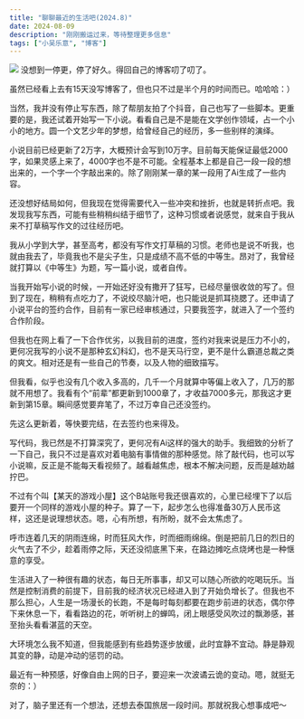 ```yaml
---
title: "聊聊最近的生活吧(2024.8)"
date: 2024-08-09
description: "刚刚搬运过来，等待整理更多信息"
tags: ["小吴乐意", "博客"]
---
```


![](https://blog.xiaowuleyi.com/content/uploadfile/202408/6b4b1723216813.jpg)
没想到一停更，停了好久。得回自己的博客叨了叨了。

虽然已经看上去有15天没写博客了，但也只不过是半个月的时间而已。哈哈哈：）

当然，我并没有停止写东西，除了帮朋友拍了个抖音，自己也写了一些脚本。更重要的是，我还试着开始写一下小说。看看自己是不是能在文学创作领域，占一个小小的地方。圆一个文艺少年的梦想，给曾经自己的经历，多一些别样的演绎。

小说目前已经更新了2万字，大概预计会写到10万字。目前每天能保证最低2000字，如果灵感上来了，4000字也不是不可能。全程基本上都是自己一段一段的想出来的，一个字一个字敲出来的。除了刚刚某一章的某一段用了Ai生成了一些内容。

还没想好结局如何，但我现在觉得需要代入一些冲突和挫折，也就是转折点吧。我发现我写东西，可能有些稍稍纠结于细节了，这种习惯或者说感觉，就来自于我从来不打草稿写作文的过往经历吧。

我从小学到大学，甚至高考，都没有写作文打草稿的习惯。老师也是说不听我，也就由我去了，毕竟我也不是尖子生，只是成绩不高不低的中等生。昂对了，我曾经就打算以《中等生》为题，写一篇小说，或者自传。

当我开始写小说的时候，一开始还好没有撒开了狂写，已经尽量很收敛的写了。但到了现在，稍稍有点吃力了，不说绞尽脑汁吧，也只能说是抓耳挠腮了。还申请了小说平台的签约合作，目前有一家已经审核通过，只要我签字，就进入了一个签约合作阶段。

但我也在网上看了一下合作优劣，以我目前的进度，签约对我来说是压力不小的，更何况我写的小说不是那种玄幻科幻，也不是天马行空，更不是什么霸道总裁之类的爽文。相对还是有一些自己的节奏，以及人物的细致描写。

但我看，似乎也没有几个收入多高的，几千一个月就算中等偏上收入了，几万的那就不用想了。我看有个“前辈”都更新到1000章了，才收益7000多元，那我这才更新到第15章。瞬间感觉要弃笔了，不过万幸自己还没签约。

先这么更新着，等快要完结，在去签约也来得及。

写代码，我已然是不打算深究了，更何况有Ai这样的强大的助手。我细致的分析了一下自己，我只不过是喜欢对着电脑有事情做的那种感觉。除了敲代码，也可以写小说嘛，反正是不能每天看视频了。越看越焦虑，根本不解决问题，反而是越劝越拧巴。

不过有个叫【某天的游戏小屋】这个B站账号我还很喜欢的，心里已经埋下了以后要开一个同样的游戏小屋的种子。算了一下，起步怎么也得准备30万人民币这样，这还是说理想状态。嗯，心有所想，有所盼，就不会太焦虑了。

呼市连着几天的阴雨连绵，时而狂风大作，时而细雨绵绵。倒是把前几日的烈日的火气去了不少，趁着雨停之际，天还没彻底黑下来，在路边摊吃点烧烤也是一种惬意的享受。

生活进入了一种很有趣的状态，每日无所事事，却又可以随心所欲的吃喝玩乐。当然是控制消费的前提下，目前我的经济状况已经进入到了开始负增长了。但我也不那么担心，人生是一场漫长的长跑，不是每时每刻都要在跑步前进的状态，偶尔停下来休息一下，看看路边的花，听听树上的蝉鸣，闭上眼感受风吹过的飘渺感，甚至抬头看看湛蓝的天空。

大环境怎么我不知道，但我能感到有些趋势逐步放缓，此时宜静不宜动。静是静观其变的静，动是冲动的惩罚的动。

最近有一种预感，好像自由上网的日子，要迎来一次波谲云诡的变动。嗯，就挺无奈的：）

对了，脑子里还有一个想法，还想去泰国旅居一段时间。那就祝我心想事成吧～

